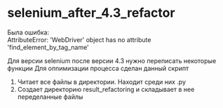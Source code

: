 # selenium_after_4.3_refactor

Была ошибка:<br>
AttributeError: 'WebDriver' object has no attribute 'find_element_by_tag_name'

Для версии selenium после версии 4.3 нужно переписать некоторые функции
Для опnимизации процесса сделан данный скрипт

1. Читает все файлы в директории. Находит среди них .py
2. Создает директорию result_refactoring и складывает в нее переделанные файлы

